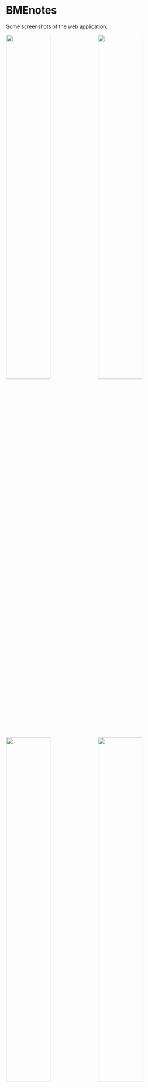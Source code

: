 # BMEnotes

Some screenshots of the web application:
<p float="left">
<img src="/src/main/resources/static/images/sign_in.png" width=49% height=49% />
<img src="/src/main/resources/static/images/sign_up.png" width=49% height=49% />
<img src="/src/main/resources/static/images/home.png" width=49% height=49% />
<img src="/src/main/resources/static/images/iframe.png" width=49% height=49% />
</p>

## How to start application

1. Start Mariadb server as follows:
	- (First time create system tables: run bin/mysql_install_db.exe)
	- To start MariaDB: run bin/mysqld.exe --console
2. Start HeidiSQL (to be able to see what is going on in your database)
3. Start http://localhost:8180/login

## Usage

Step by step tutorial:
1. See ‘How to start the application’ above
2. The server will direct you to the login page
	- Login with existing username and password combination
	- Create an account
3. If the login was successful, you will be directed to the main page.
4. To check user data, click on the user icon on the right
	- You can edit and delete your account here
5. To check the users subjects click on the icon on the left	
	- You can open/delete uploaded materials and add new ones
6. To add new material use the drag&drop icon and follow the instructions

## Implementation

### Database

The database was designed based on the entity-relationship model below. Current implementation relies on one-to-many relation between the tables. Each user has its own subjects (courses), which in turn have their own documents. In the future we plan to expand the database to many-to-many relations in order for the users to be able to browse subjects and documents uploaded by other users, thus enhancing networking (see section Further Development).
<div style="text-align:center"><img src="/src/main/resources/static/images/egyed-kapcsolat.png" width=90% height=90% /></div>
The implementation (ORM) was done in the Spring Boot framework with the help of JPA (Java Persistent API). The connfiguration is done for MariaDB and the HeidiSQL client has been used for supervision and testing purposes. CRUD methods are provided by the repositories for the entity classes.

### Backend

The application is based on Spring Boot with the Maven plugin. For user identification purposes Spring Boot Security is used, while the communication between backend and frontend relies on thymeleaf templates. The basic functionality of the application is incorporated in the controller class and some service classes building on the repositories. The controller handles the requests of the user . It invokes services and repositories in order to process business-related tasks. Results are then added to the model which will be forwarded to the view and processed by the thymeleaf parser. 

Without going through the apllication line-by-line, let's got through the basic functionalities of the application by checking out the controller class and its methods.

The showLogin method returns the login page. The user can switch also to the signup form using JavaScript (see Frontend).
```
@GetMapping("/login")
public String showLogin( Model model) {
	model.addAttribute("user", new User());
	
	return "login";
}
```

This returns the main page of the application. The method showHome gives the current user, its subjects and documents (from the database) to the view with the help of the model.
```
@GetMapping("/")
public String showHome( Model model, Authentication authentication) {
	model.addAttribute("document", new Document());
	
	String username = authentication.getName();
	User user = userRepository.findByUsername(username);
	model.addAttribute("user", user); 
			
	if(subjectRepository.count() > 0) {
		model.addAttribute("subjects", subjectRepository.findAllByUser(user));
	}
	
	if(documentRepository.count() > 0) {
		List<Document> docs = documentService.getFiles();
		model.addAttribute("documents", docs);
	}
			
	
	return "index";
}
```

This method is invoked, when a new user tries to sign up. If the requirements are met, a new instance of the user entity class will be created and the login form will be shown.	
```	
@PostMapping("/adduser")
public String addUser(@Validated User user, BindingResult result) {
	if (result.hasErrors()) {
		return "login";
	}
	
	
	user.setPassword(passwordEncoder.encode(user.getPassword()));
	user.setRole("ROLE_USER");
	userRepository.save(user);
	return "login";
}
```

If a user wants to add a new subject, the subjectSubmit method will find the current logged in user in the database and save a new subject in the corresponding table. Afterwards it redirects to the home page.
```
@PostMapping("/addsubject")
public String subjectSubmit(@Validated @ModelAttribute Subject subject, BindingResult result, Authentication authentication) {
		if (result.hasErrors()) {
			return "index";
		}
	
	String username = authentication.getName();
	User user = userRepository.findByUsername(username);
	subject.setUser(user);    	
	subjectRepository.save(subject);
	return "redirect:/";
}
```

The user can upload documents for every subject. Method uploadToDB will invoke the saveFile method of the DocumentService class, which will add a new record to the Document table for the respective file name, type and content. Finally, the method redirects to the home page.
```
@PostMapping("/upload/db/{id}")
public String uploadToDB(@PathVariable("id") long id, @RequestParam("file") MultipartFile file) {
	Subject subject = subjectRepository.findById(id).orElseThrow(() -> new IllegalArgumentException("Invalid user Id:" + id));
	documentService.saveFile(file, subject);    	
	
	return "redirect:/";
}
```

The next method will delete the current user record from the database (along with the associated subjects and documents). It returns the login page.
```
@GetMapping("/deleteuser/{id}")
public String deleteUser(@PathVariable("id") long id) {
	User user = userRepository.findById(id).orElseThrow(() -> new IllegalArgumentException("Invalid user Id:" + id));
	userRepository.delete(user);

	return "redirect:/login";
}
```

This method will delete the subject with the given id from the database (along with the associated files).
```
@GetMapping("/deletesubject/{id}")
public String deleteSubject(@PathVariable("id") long id) {
	Subject subject = subjectRepository.findById(id).orElseThrow(() -> new IllegalArgumentException("Invalid subject Id:" + id));
	subjectRepository.delete(subject);
	
	return "redirect:/";
}
```

Delete the document having the given id:
```
@GetMapping("/deletedocument/{id}")
public String deleteDocument(@PathVariable("id") long id) {
	Document document = documentRepository.findById(id).orElseThrow(() -> new IllegalArgumentException("Invalid document Id:" + id));
	documentRepository.delete(document);
	
	return "redirect:/";
}
```
The last method receives a filename. It will try to find the document corresponding to the name and if it succeeds, it will return a response entity with the filename in the header and the file in its body (forcing the user's browser to try to display the file inline).
```
@GetMapping("/files/download/{fileName:.+}")
public ResponseEntity downloadFileFromLocal(@PathVariable String fileName) {
	String fileBasePath = "src/main/resources/static/files/";	
	Path path = Paths.get(fileBasePath + fileName);
	Resource resource = null;
	try {
		resource = new UrlResource(path.toUri());
	} catch (MalformedURLException e) {
		e.printStackTrace();
	}
	return ResponseEntity.ok()
			.contentType(MediaType.parseMediaType("application/pdf"))
			.header(HttpHeaders.CONTENT_DISPOSITION, "inline; filename=\"" + resource.getFilename() + "\"")
			.body(resource);
	
}
```

### Frontend


## Further development 

1. Now each user has his own database with his files and profile. It would be useful if he could explore friends, classmates online and they could have shared files.
2. Now each user can add new subjects, but can’t explore courses from friends.
3. The user could see a calendar, where he could see the upcoming events, like conferences
4. There could be online tests for each subject, where the users could test their knowledge.

## Authors

The project was created by students of BME, Faculty of Mechanical Engineering, Mechatronics MSc for the subject "Webes alkalmazások fejlesztése", mentored by Dr. János Hamar.

Developers:
- Anna Bodonhelyi
- Márton Szép
- Márton Cserni
- Ábel Kocsis

## Licence

The used softwares were open source or licenced by BME for academic use.
